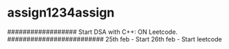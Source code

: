 # assign1234assign
##################  Start DSA  with C++: ON Leetcode.  #########################
25th feb - Start
26th feb - Start leetcode